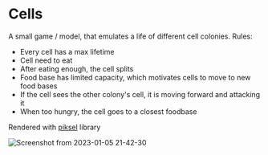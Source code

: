 # Cells

A small game / model, that emulates a life of different cell colonies.
Rules:
- Every cell has a max lifetime
- Cell need to eat
- After eating enough, the cell splits
- Food base has limited capacity, which motivates cells to move to new food bases
- If the cell sees the other colony's cell, it is moving forward and attacking it
- When too hungry, the cell goes to a closest foodbase

Rendered with [piksel](https://github.com/bernhardfritz/piksel/) library

![Screenshot from 2023-01-05 21-42-30](https://user-images.githubusercontent.com/5086053/210919425-d3363d97-4f34-4ba3-b6ac-dfd9d0a3e4e7.png)
